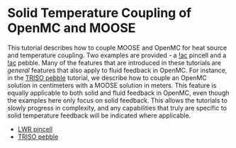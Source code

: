 # Solid Temperature Coupling of OpenMC and MOOSE

This tutorial describes how to couple MOOSE and OpenMC for heat source
and temperature coupling. Two examples are provided - a [!ac](LWR) pincell
and a [!ac](TRISO) pebble. Many of the features that are introduced in these
tutorials are *general* features that also apply to fluid feedback in OpenMC.
For instance, in the [TRISO pebble](triso.md) tutorial, we describe how to
couple an OpenMC solution in centimeters with a MOOSE solution in meters. This
feature is equally applicable to both solid and fluid feedback in OpenMC,
even though the examples here only focus on solid feedback. This allows
the tutorials to slowly progress in complexity, and any capabilities that
truly are specific to solid temperature feedback will be indicated where applicable.

- [LWR pincell](pincell1.md)
- [TRISO pebble](triso.md)
